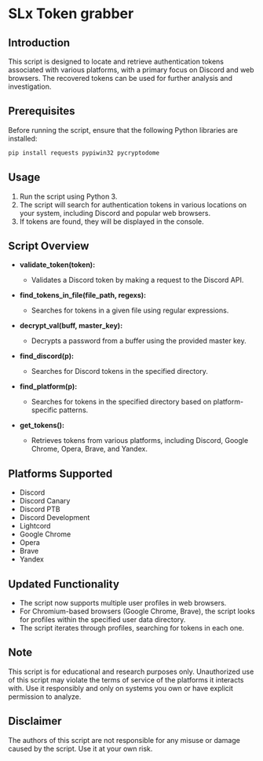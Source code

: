 # SLx Token grabber

## Introduction

This script is designed to locate and retrieve authentication tokens associated with various platforms, with a primary focus on Discord and web browsers. The recovered tokens can be used for further analysis and investigation.

## Prerequisites

Before running the script, ensure that the following Python libraries are installed:

```bash
pip install requests pypiwin32 pycryptodome
```

## Usage

1. Run the script using Python 3.
2. The script will search for authentication tokens in various locations on your system, including Discord and popular web browsers.
3. If tokens are found, they will be displayed in the console.

## Script Overview

- **validate_token(token):**
  - Validates a Discord token by making a request to the Discord API.

- **find_tokens_in_file(file_path, regexs):**
  - Searches for tokens in a given file using regular expressions.

- **decrypt_val(buff, master_key):**
  - Decrypts a password from a buffer using the provided master key.

- **find_discord(p):**
  - Searches for Discord tokens in the specified directory.

- **find_platform(p):**
  - Searches for tokens in the specified directory based on platform-specific patterns.

- **get_tokens():**
  - Retrieves tokens from various platforms, including Discord, Google Chrome, Opera, Brave, and Yandex.

## Platforms Supported

- Discord
- Discord Canary
- Discord PTB
- Discord Development
- Lightcord
- Google Chrome
- Opera
- Brave
- Yandex

## Updated Functionality

- The script now supports multiple user profiles in web browsers.
- For Chromium-based browsers (Google Chrome, Brave), the script looks for profiles within the specified user data directory.
- The script iterates through profiles, searching for tokens in each one.

## Note

This script is for educational and research purposes only. Unauthorized use of this script may violate the terms of service of the platforms it interacts with. Use it responsibly and only on systems you own or have explicit permission to analyze.

## Disclaimer

The authors of this script are not responsible for any misuse or damage caused by the script. Use it at your own risk.

